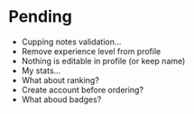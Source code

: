 # Pending

- Cupping notes validation...
- Remove experience level from profile
- Nothing is editable in profile (or keep name)
- My stats...
- What about ranking?
- Create account before ordering?
- What aboud badges?